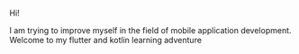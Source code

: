   Hi!

I am trying to improve myself in the field of mobile application development.
Welcome to my flutter and kotlin learning adventure
